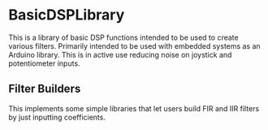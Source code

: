 # BasicDSPLibrary

This is a library of basic DSP functions intended to be used to create various filters. Primarily intended to be used with embedded systems as an Arduino library. This is in active use reducing noise on joystick and potentiometer inputs.

## Filter Builders

This implements some simple libraries that let users build FIR and IIR filters by just inputting coefficients. 

